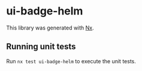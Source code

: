 # ui-badge-helm

This library was generated with [Nx](https://nx.dev).


## Running unit tests

Run `nx test ui-badge-helm` to execute the unit tests.


